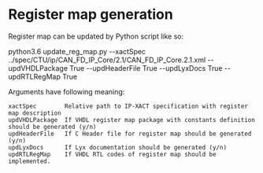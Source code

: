 # Register map generation

Register map can be updated by Python script like so:

python3.6 update_reg_map.py --xactSpec ../spec/CTU/ip/CAN_FD_IP_Core/2.1/CAN_FD_IP_Core.2.1.xml --updVHDLPackage True --updHeaderFile True --updLyxDocs True --updRTLRegMap True

Arguments have following meaning:

    xactSpec        Relative path to IP-XACT specification with register map description
    updVHDLPackage  If VHDL register map package with constants definition should be generated (y/n)
    updHeaderFile   If C Header file for register map should be generated (y/n)
    updLyxDocs      If Lyx documentation should be generated (y/n)
    updRTLRegMap    If VHDL RTL codes of register map should be implemented.

